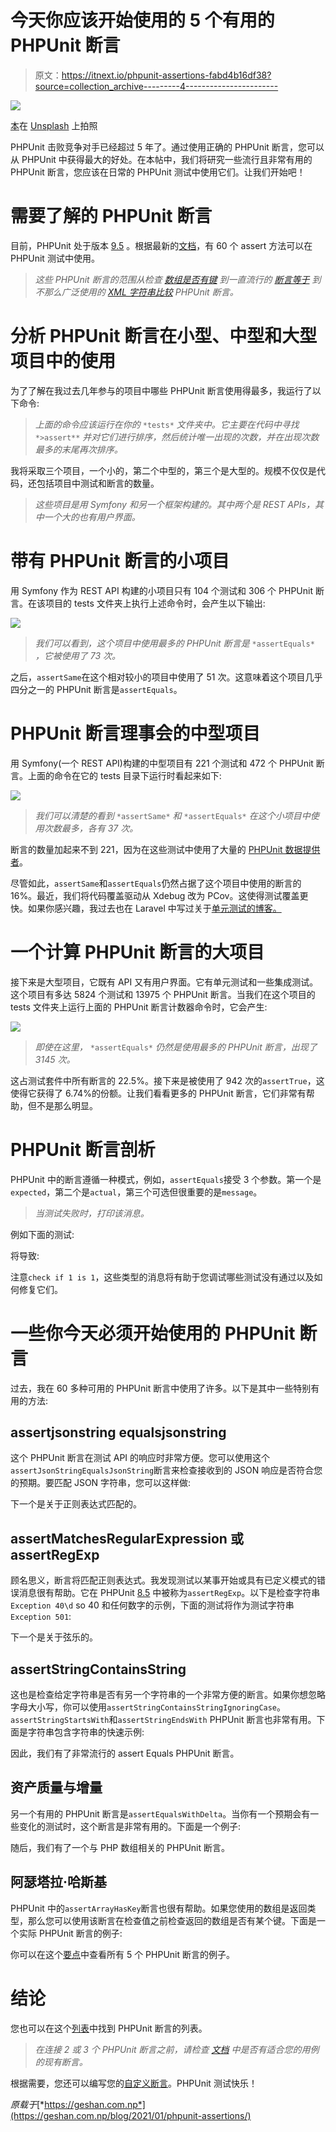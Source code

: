 # 今天你应该开始使用的 5 个有用的 PHPUnit 断言

> 原文：<https://itnext.io/phpunit-assertions-fabd4b16df38?source=collection_archive---------4----------------------->

![](img/146ae8da40d9798b2b3683dc76765d9b.png)

[本](https://unsplash.com/@benofthenorth?utm_source=unsplash&utm_medium=referral&utm_content=creditCopyText)在 [Unsplash](https://unsplash.com/photos/Bj6ENZDMSDY?utm_source=unsplash&utm_medium=referral&utm_content=creditCopyText) 上拍照

PHPUnit 击败竞争对手已经超过 5 年了。通过使用正确的 PHPUnit 断言，您可以从 PHPUnit 中获得最大的好处。在本帖中，我们将研究一些流行且非常有用的 PHPUnit 断言，您应该在日常的 PHPUnit 测试中使用它们。让我们开始吧！

# 需要了解的 PHPUnit 断言

目前，PHPUnit 处于版本 [9.5](https://github.com/sebastianbergmann/phpunit/releases/tag/9.5.0) 。根据最新的[文档](https://phpunit.readthedocs.io/en/9.5/assertions.html)，有 60 个 assert 方法可以在 PHPUnit 测试中使用。

> *这些 PHPUnit 断言的范围从检查* [*数组是否有键*](https://phpunit.readthedocs.io/en/9.5/assertions.html#assertarrayhaskey) *到一直流行的* [*断言等于*](https://phpunit.readthedocs.io/en/9.5/assertions.html#assertequals) *到不那么广泛使用的* [*XML 字符串比较*](https://phpunit.readthedocs.io/en/9.5/assertions.html#assertxmlstringequalsxmlstring) *PHPUnit 断言。*

# 分析 PHPUnit 断言在小型、中型和大型项目中的使用

为了了解在我过去几年参与的项目中哪些 PHPUnit 断言使用得最多，我运行了以下命令:

> *上面的命令应该运行在你的* `*tests*` *文件夹中。它主要在代码中寻找* `*>assert**` *并对它们进行排序，然后统计唯一出现的次数，并在出现次数最多的末尾再次排序。*

我将采取三个项目，一个小的，第二个中型的，第三个是大型的。规模不仅仅是代码，还包括项目中测试和断言的数量。

> *这些项目是用 Symfony 和另一个框架构建的。其中两个是 REST APIs，其中一个大的也有用户界面。*

# 带有 PHPUnit 断言的小项目

用 Symfony 作为 REST API 构建的小项目只有 104 个测试和 306 个 PHPUnit 断言。在该项目的 tests 文件夹上执行上述命令时，会产生以下输出:

![](img/0580ea635eee5ab580e01555c905940c.png)

> *我们可以看到，这个项目中使用最多的 PHPUnit 断言是* `*assertEquals*` *，它被使用了 73 次。*

之后，`assertSame`在这个相对较小的项目中使用了 51 次。这意味着这个项目几乎四分之一的 PHPUnit 断言是`assertEquals`。

# PHPUnit 断言理事会的中型项目

用 Symfony(一个 REST API)构建的中型项目有 221 个测试和 472 个 PHPUnit 断言。上面的命令在它的 tests 目录下运行时看起来如下:

![](img/a62ceb39025798c48fe3dcdad5768a5b.png)

> *我们可以清楚的看到* `*assertSame*` *和* `*assertEquals*` *在这个小项目中使用次数最多，各有 37 次。*

断言的数量加起来不到 221，因为在这些测试中使用了大量的 [PHPUnit 数据提供者](https://geshan.com.np/blog/2014/02/using-phpunit-data-provider-for-less/)。

尽管如此，`assertSame`和`assertEquals`仍然占据了这个项目中使用的断言的 16%。最近，我们将代码覆盖驱动从 Xdebug 改为 PCov。这使得测试覆盖更快。如果你感兴趣，我过去也在 Laravel 中写过关于[单元测试的博客。](https://geshan.com.np/blog/2015/07/getting-started-with-unit-testing-in-laravel/)

# 一个计算 PHPUnit 断言的大项目

接下来是大型项目，它既有 API 又有用户界面。它有单元测试和一些集成测试。这个项目有多达 5824 个测试和 13975 个 PHPUnit 断言。当我们在这个项目的 tests 文件夹上运行上面的 PHPUnit 断言计数器命令时，它会产生:

![](img/786db4b111450d3c5acd530229aad2ca.png)

> *即使在这里，* `*assertEquals*` *仍然是使用最多的 PHPUnit 断言，出现了 3145 次。*

这占测试套件中所有断言的 22.5%。接下来是被使用了 942 次的`assertTrue`，这使得它获得了 6.74%的份额。让我们看看更多的 PHPUnit 断言，它们非常有帮助，但不是那么明显。

# PHPUnit 断言剖析

PHPUnit 中的断言遵循一种模式，例如，`assertEquals`接受 3 个参数。第一个是`expected`，第二个是`actual`，第三个可选但很重要的是`message`。

> *当测试失败时，打印该消息。*

例如下面的测试:

将导致:

注意`check if 1 is 1`，这些类型的消息将有助于您调试哪些测试没有通过以及如何修复它们。

# 一些你今天必须开始使用的 PHPUnit 断言

过去，我在 60 多种可用的 PHPUnit 断言中使用了许多。以下是其中一些特别有用的方法:

## assertjsonstring equalsjsonstring

这个 PHPUnit 断言在测试 API 的响应时非常方便。您可以使用这个`assertJsonStringEqualsJsonString`断言来检查接收到的 JSON 响应是否符合您的预期。要匹配 JSON 字符串，您可以这样做:

下一个是关于正则表达式匹配的。

## assertMatchesRegularExpression 或 assertRegExp

顾名思义，断言将匹配正则表达式。我发现测试以某事开始或具有已定义模式的错误消息很有帮助。它在 PHPUnit [8.5](https://phpunit.readthedocs.io/en/8.5/assertions.html#assertregexp) 中被称为`assertRegExp`。以下是检查字符串`Exception 40\d` so 40 和任何数字的示例，下面的测试将作为测试字符串`Exception 501`:

下一个是关于弦乐的。

## assertStringContainsString

这也是检查给定字符串是否有另一个字符串的一个非常方便的断言。如果你想忽略字母大小写，你可以使用`assertStringContainsStringIgnoringCase`。`assertStringStartsWith`和`assertStringEndsWith` PHPUnit 断言也非常有用。下面是字符串包含字符串的快速示例:

因此，我们有了非常流行的 assert Equals PHPUnit 断言。

## 资产质量与增量

另一个有用的 PHPUnit 断言是`assertEqualsWithDelta`。当你有一个预期会有一些变化的测试时，这个断言是非常有用的。下面是一个例子:

随后，我们有了一个与 PHP 数组相关的 PHPUnit 断言。

## 阿瑟塔拉·哈斯基

PHPUnit 中的`assertArrayHasKey`断言也很有帮助。如果您使用的数组是返回类型，那么您可以使用该断言在检查值之前检查返回的数组是否有某个键。下面是一个实际 PHPUnit 断言的例子:

你可以在这个[要点](https://gist.github.com/geshan/75153b39e6277dd8ece4048cf1d44ae5)中查看所有 5 个 PHPUnit 断言的例子。

# 结论

您也可以在这个[列表](https://gist.github.com/briankip/35e3506be8b1ecbcf3bb)中找到 PHPUnit 断言的列表。

> *在连接 2 或 3 个 PHPUnit 断言之前，请检查* [*文档*](https://phpunit.readthedocs.io/en/9.5/assertions.html) *中是否有适合您的用例的现有断言。*

根据需要，您还可以编写您的[自定义断言](https://matthiasnoback.nl/2012/02/phpunit-writing-a-custom-assertion/)。PHPUnit 测试快乐！

*原载于*[*https://geshan.com.np*](https://geshan.com.np/blog/2021/01/phpunit-assertions/)